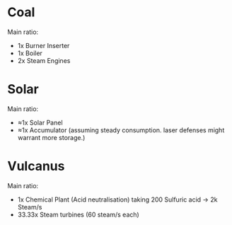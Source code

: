 # Coal

Main ratio:
-   1x Burner Inserter
-   1x Boiler
-   2x Steam Engines



# Solar

Main ratio:
-   ≈1x Solar Panel
-   ≈1x Accumulator (assuming steady consumption.  laser defenses might warrant more storage.)



# Vulcanus

Main ratio:
-   1x Chemical Plant (Acid neutralisation) taking 200 Sulfuric acid → 2k Steam/s
-   33.33x Steam turbines (60 steam/s each)
